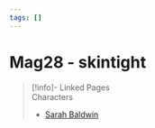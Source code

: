 ```yaml
---
tags: []
---
```

# Mag28 - skintight   
   
>[!info]- Linked Pages   
>Characters   
>   
>- [Sarah Baldwin](/not_created.md)